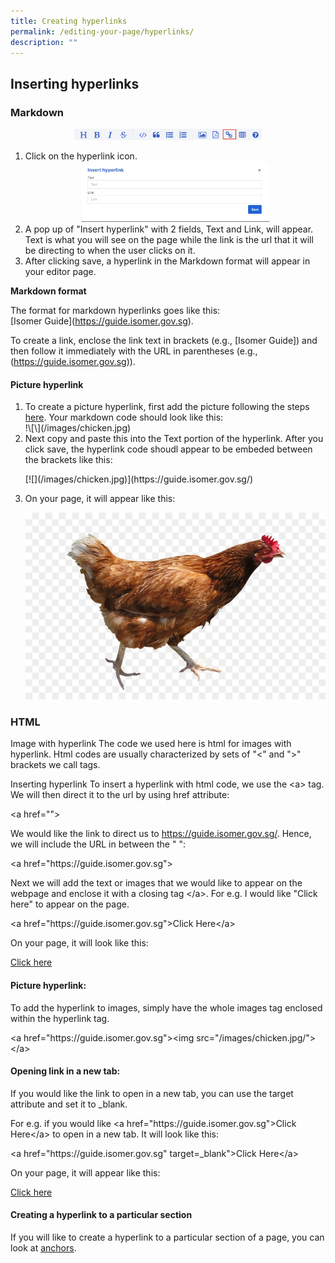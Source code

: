 ```yaml
---
title: Creating hyperlinks
permalink: /editing-your-page/hyperlinks/
description: ""
---
```

Inserting hyperlinks
--------------------

### Markdown

<center><img style="width:300px" src="/images/Toolbar%20(Link).png"></center>

<ol><li>Click on the hyperlink icon.</li>

<center><img style="width:300px" src="/images/Insert%20Hyperlink.jpg"></center>

<li>A pop up of "Insert hyperlink" with 2 fields, Text and Link, will appear. Text is what you will see on the page while the link is the url that it will be directing to when the user clicks on it.</li>

<li>After clicking save, a hyperlink in the Markdown format will appear in your editor page.</li></ol>

<b>Markdown format</b>

The format for markdown hyperlinks goes like this:<br> \[Isomer Guide\](https://guide.isomer.gov.sg).

To create a link, enclose the link text in brackets (e.g., \[Isomer Guide\]) and then follow it immediately with the URL in parentheses (e.g., (https://guide.isomer.gov.sg)).

#### Picture hyperlink

<ol><li>To create a picture hyperlink, first add the picture following the steps <a href="/editing-your-page/Images/addingimages/">here</a>. Your markdown code should look like this: <br>
!\[\](/images/chicken.jpg)</li>

<li>Next copy and paste this into the Text portion of the hyperlink. After you click save, the hyperlink code shoudl appear to be embeded between the brackets like this:

[![](/images/chicken.jpg&#41;]&#40;https:&#47;&#47;guide.isomer.gov.sg&#47;&#41;</li>

<li>On your page, it will appear like this:

[![](/images/chicken.jpg)](https://guide.isomer.gov.sg/)</li></ol>

### HTML

Image with hyperlink
The code we used here is html for images with hyperlink. Html codes are usually characterized by sets of "&lt;" and "&gt;" brackets we call tags. 

Inserting hyperlink
To insert a hyperlink with html code, we use the &lt;a&gt; tag. We will then direct it to the url by using href attribute:

&lt;a href=""&gt;

We would like the link to direct us to https://guide.isomer.gov.sg/. Hence, we will include the URL in between the " ":

&lt;a href="https:&#47;&#47;guide.isomer.gov.sg"&gt;

Next we will add the text or images that we would like to appear on the webpage and enclose it with a closing tag &lt;/a&gt;. For e.g. I would like "Click here" to appear on the page. 

&lt;a href="https:&#47;&#47;guide.isomer.gov.sg"&gt;Click Here&lt;/a&gt;

On your page, it will look like this:

<a href="https://guide.isomer.gov,.sg/">Click here</a>

#### Picture hyperlink: 
To add the hyperlink to images, simply have the whole images tag enclosed within the hyperlink tag.

&lt;a href="https:&#47;&#47;guide.isomer.gov.sg"&gt;&lt;img src="/images/chicken.jpg/"&gt;&lt;/a&gt;

#### Opening link in a new tab:
If you would like the link to open in a new tab, you can use the target attribute and set it to &#95;blank.

For e.g. if you would like &lt;a href="https:&#47;&#47;guide.isomer.gov.sg"&gt;Click Here&lt;/a&gt; to open in a new tab. It will look like this:

&lt;a href="https:&#47;&#47;guide.isomer.gov.sg" target=&#95;blank"&gt;Click Here&lt;/a&gt;

On your page, it will appear like this:

<a href="https://guide.isomer.gov,.sg/" target="_blank">Click here</a>

####  Creating a hyperlink to a particular section
If you will like to create a hyperlink to a particular section of a page, you can look at [anchors](/editing-your-page/anchor/).